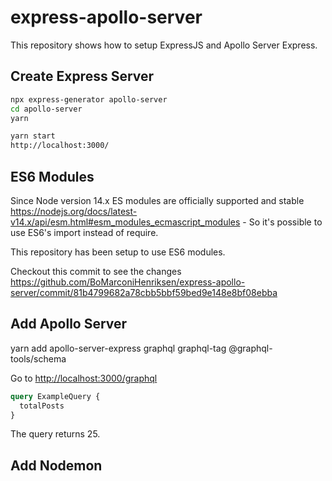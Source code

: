 # express-apollo-server

This repository shows how to setup ExpressJS and Apollo Server Express.

## Create Express Server

```bash
npx express-generator apollo-server
cd apollo-server
yarn

yarn start
http://localhost:3000/
``` 

## ES6 Modules

Since Node version 14.x ES modules are officially supported and stable <https://nodejs.org/docs/latest-v14.x/api/esm.html#esm_modules_ecmascript_modules> - So it's possible to use ES6's import instead of require.

This repository has been setup to use ES6 modules.

Checkout this commit to see the changes <https://github.com/BoMarconiHenriksen/express-apollo-server/commit/81b4799682a78cbb5bbf59bed9e148e8bf08ebba>

## Add Apollo Server

yarn add apollo-server-express graphql graphql-tag @graphql-tools/schema

Go to <http://localhost:3000/graphql>

```graphql
query ExampleQuery {
  totalPosts
}
```

The query returns 25.

## Add Nodemon



